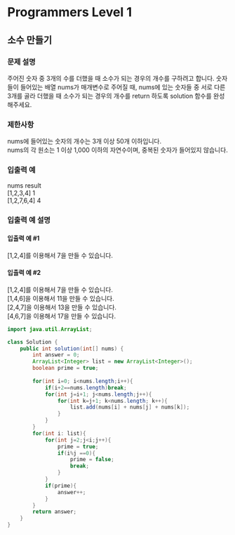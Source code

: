 # Programmers Level 1
## 소수 만들기


### 문제 설명
주어진 숫자 중 3개의 수를 더했을 때 소수가 되는 경우의 개수를 구하려고 합니다. 숫자들이 들어있는 배열 nums가 매개변수로 주어질 때, nums에 있는 숫자들 중 서로 다른 3개를 골라 더했을 때 소수가 되는 경우의 개수를 return 하도록 solution 함수를 완성해주세요.

### 제한사항
nums에 들어있는 숫자의 개수는 3개 이상 50개 이하입니다.    
nums의 각 원소는 1 이상 1,000 이하의 자연수이며, 중복된 숫자가 들어있지 않습니다.    

### 입출력 예
nums	result    
[1,2,3,4]	1     
[1,2,7,6,4]	4    

### 입출력 예 설명
#### 입출력 예 #1
[1,2,4]를 이용해서 7을 만들 수 있습니다.    

#### 입출력 예 #2
[1,2,4]를 이용해서 7을 만들 수 있습니다.    
[1,4,6]을 이용해서 11을 만들 수 있습니다.   
[2,4,7]을 이용해서 13을 만들 수 있습니다.   
[4,6,7]을 이용해서 17을 만들 수 있습니다.   
     
     
```java
import java.util.ArrayList;

class Solution {
    public int solution(int[] nums) {
        int answer = 0;
        ArrayList<Integer> list = new ArrayList<Integer>();
        boolean prime = true;
        
        for(int i=0; i<nums.length;i++){
            if(i+2==nums.length)break;
            for(int j=i+1; j<nums.length;j++){
                for(int k=j+1; k<nums.length; k++){
                    list.add(nums[i] + nums[j] + nums[k]);
                }
            }
        }
        for(int i: list){
            for(int j=2;j<i;j++){
                prime = true;
                if(i%j ==0){
                    prime = false;
                    break;
                }
            }
            if(prime){
                answer++;
            }
        }
        return answer;
    }
}
```
